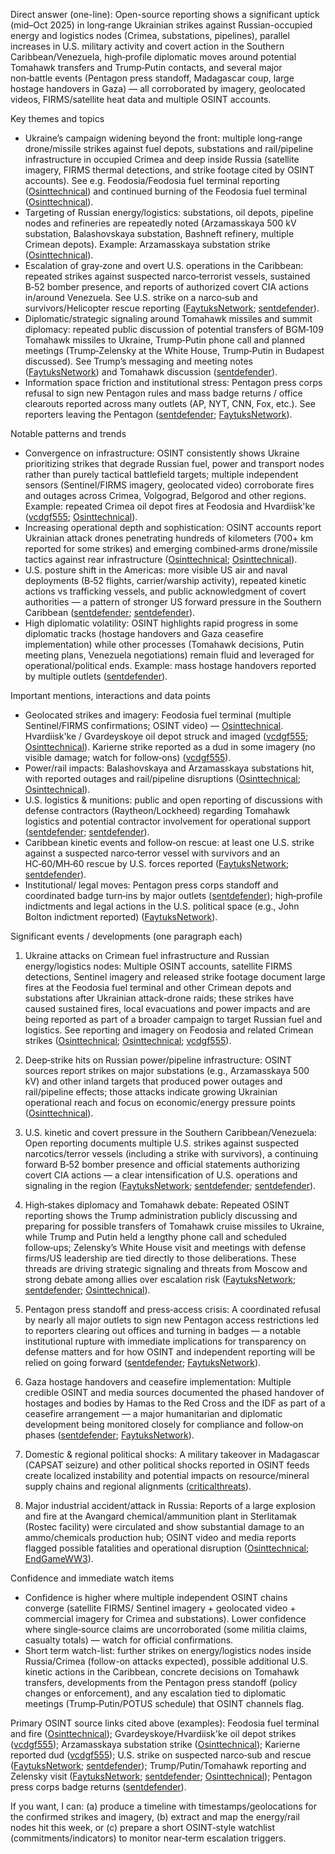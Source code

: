Direct answer (one-line): Open-source reporting shows a significant uptick (mid–Oct 2025) in long‑range Ukrainian strikes against Russian-occupied energy and logistics nodes (Crimea, substations, pipelines), parallel increases in U.S. military activity and covert action in the Southern Caribbean/Venezuela, high‑profile diplomatic moves around potential Tomahawk transfers and Trump‑Putin contacts, and several major non‑battle events (Pentagon press standoff, Madagascar coup, large hostage handovers in Gaza) — all corroborated by imagery, geolocated videos, FIRMS/satellite heat data and multiple OSINT accounts.

Key themes and topics
- Ukraine’s campaign widening beyond the front: multiple long‑range drone/missile strikes against fuel depots, substations and rail/pipeline infrastructure in occupied Crimea and deep inside Russia (satellite imagery, FIRMS thermal detections, and strike footage cited by OSINT accounts). See e.g. Feodosia/Feodosia fuel terminal reporting ([Osinttechnical](https://x.com/Osinttechnical/status/1979058769561538819)) and continued burning of the Feodosia fuel terminal ([Osinttechnical](https://x.com/Osinttechnical/status/1978104608586101169)).
- Targeting of Russian energy/logistics: substations, oil depots, pipeline nodes and refineries are repeatedly noted (Arzamasskaya 500 kV substation, Balashovskaya substation, Bashneft refinery, multiple Crimean depots). Example: Arzamasskaya substation strike ([Osinttechnical](https://x.com/Osinttechnical/status/1978104605482360943)).
- Escalation of gray‑zone and overt U.S. operations in the Caribbean: repeated strikes against suspected narco‑terrorist vessels, sustained B‑52 bomber presence, and reports of authorized covert CIA actions in/around Venezuela. See U.S. strike on a narco‑sub and survivors/Helicopter rescue reporting ([FaytuksNetwork](https://x.com/FaytuksNetwork/status/1979205085621084624); [sentdefender](https://x.com/sentdefender/status/1979211453887639827)).
- Diplomatic/strategic signaling around Tomahawk missiles and summit diplomacy: repeated public discussion of potential transfers of BGM‑109 Tomahawk missiles to Ukraine, Trump‑Putin phone call and planned meetings (Trump‑Zelensky at the White House, Trump‑Putin in Budapest discussed). See Trump’s messaging and meeting notes ([FaytuksNetwork](https://x.com/FaytuksNetwork/status/1978931951789838597)) and Tomahawk discussion ([sentdefender](https://x.com/sentdefender/status/1978826973137772641)).
- Information space friction and institutional stress: Pentagon press corps refusal to sign new Pentagon rules and mass badge returns / office clearouts reported across many outlets (AP, NYT, CNN, Fox, etc.). See reporters leaving the Pentagon ([sentdefender](https://x.com/sentdefender/status/1978572781705912663); [FaytuksNetwork](https://x.com/FaytuksNetwork/status/1978572867508813919)).

Notable patterns and trends
- Convergence on infrastructure: OSINT consistently shows Ukraine prioritizing strikes that degrade Russian fuel, power and transport nodes rather than purely tactical battlefield targets; multiple independent sensors (Sentinel/FIRMS imagery, geolocated video) corroborate fires and outages across Crimea, Volgograd, Belgorod and other regions. Example: repeated Crimea oil depot fires at Feodosia and Hvardiisk'ke ([vcdgf555](https://x.com/vcdgf555/status/1979214491696140772); [Osinttechnical](https://x.com/Osinttechnical/status/1979200723230347489)).
- Increasing operational depth and sophistication: OSINT accounts report Ukrainian attack drones penetrating hundreds of kilometers (700+ km reported for some strikes) and emerging combined‑arms drone/missile tactics against rear infrastructure ([Osinttechnical](https://x.com/Osinttechnical/status/1978104605482360943); [Osinttechnical](https://x.com/Osinttechnical/status/1979308144929992836)).
- U.S. posture shift in the Americas: more visible US air and naval deployments (B‑52 flights, carrier/warship activity), repeated kinetic actions vs trafficking vessels, and public acknowledgment of covert authorities — a pattern of stronger US forward pressure in the Southern Caribbean ([sentdefender](https://x.com/sentdefender/status/1978490719934529721); [sentdefender](https://x.com/sentdefender/status/1978526387331092863)).
- High diplomatic volatility: OSINT highlights rapid progress in some diplomatic tracks (hostage handovers and Gaza ceasefire implementation) while other processes (Tomahawk decisions, Putin meeting plans, Venezuela negotiations) remain fluid and leveraged for operational/political ends. Example: mass hostage handovers reported by multiple outlets ([sentdefender](https://x.com/sentdefender/status/1977725034413109256)).

Important mentions, interactions and data points
- Geolocated strikes and imagery: Feodosia fuel terminal (multiple Sentinel/FIRMS confirmations; OSINT video) — [Osinttechnical](https://x.com/Osinttechnical/status/1979058769561538819). Hvardiisk'ke / Gvardeyskoye oil depot struck and imaged ([vcdgf555](https://x.com/vcdgf555/status/1979214491696140772); [Osinttechnical](https://x.com/Osinttechnical/status/1979200723230347489)). Karierne strike reported as a dud in some imagery (no visible damage; watch for follow‑ons) ([vcdgf555](https://x.com/vcdgf555/status/1979300820668813755)).
- Power/rail impacts: Balashovskaya and Arzamasskaya substations hit, with reported outages and rail/pipeline disruptions ([Osinttechnical](https://x.com/Osinttechnical/status/1978703717869203746); [Osinttechnical](https://x.com/Osinttechnical/status/1978104605482360943)).
- U.S. logistics & munitions: public and open reporting of discussions with defense contractors (Raytheon/Lockheed) regarding Tomahawk logistics and potential contractor involvement for operational support ([sentdefender](https://x.com/sentdefender/status/1979231379473993993); [sentdefender](https://x.com/sentdefender/status/1978826973137772641)).
- Caribbean kinetic events and follow‑on rescue: at least one U.S. strike against a suspected narco‑terror vessel with survivors and an HC‑60/MH‑60 rescue by U.S. forces reported ([FaytuksNetwork](https://x.com/FaytuksNetwork/status/1979205085621084624); [sentdefender](https://x.com/sentdefender/status/1979211453887639827)).
- Institutional/ legal moves: Pentagon press corps standoff and coordinated badge turn‑ins by major outlets ([sentdefender](https://x.com/sentdefender/status/1978572781705912663)); high‑profile indictments and legal actions in the U.S. political space (e.g., John Bolton indictment reported) ([FaytuksNetwork](https://x.com/FaytuksNetwork/status/1978923363968901353)).

Significant events / developments (one paragraph each)
1) Ukraine attacks on Crimean fuel infrastructure and Russian energy/logistics nodes: Multiple OSINT accounts, satellite FIRMS detections, Sentinel imagery and released strike footage document large fires at the Feodosia fuel terminal and other Crimean depots and substations after Ukrainian attack‑drone raids; these strikes have caused sustained fires, local evacuations and power impacts and are being reported as part of a broader campaign to target Russian fuel and logistics. See reporting and imagery on Feodosia and related Crimean strikes ([Osinttechnical](https://x.com/Osinttechnical/status/1979058769561538819); [Osinttechnical](https://x.com/Osinttechnical/status/1978104608586101169); [vcdgf555](https://x.com/vcdgf555/status/1979214491696140772)).

2) Deep‑strike hits on Russian power/pipeline infrastructure: OSINT sources report strikes on major substations (e.g., Arzamasskaya 500 kV) and other inland targets that produced power outages and rail/pipeline effects; those attacks indicate growing Ukrainian operational reach and focus on economic/energy pressure points ([Osinttechnical](https://x.com/Osinttechnical/status/1978104605482360943)).

3) U.S. kinetic and covert pressure in the Southern Caribbean/Venezuela: Open reporting documents multiple U.S. strikes against suspected narcotics/terror vessels (including a strike with survivors), a continuing forward B‑52 bomber presence and official statements authorizing covert CIA actions — a clear intensification of U.S. operations and signaling in the region ([FaytuksNetwork](https://x.com/FaytuksNetwork/status/1979205085621084624); [sentdefender](https://x.com/sentdefender/status/1978490719934529721); [sentdefender](https://x.com/sentdefender/status/1978526387331092863)).

4) High‑stakes diplomacy and Tomahawk debate: Repeated OSINT reporting shows the Trump administration publicly discussing and preparing for possible transfers of Tomahawk cruise missiles to Ukraine, while Trump and Putin held a lengthy phone call and scheduled follow‑ups; Zelensky’s White House visit and meetings with defense firms/US leadership are tied directly to those deliberations. These threads are driving strategic signaling and threats from Moscow and strong debate among allies over escalation risk ([FaytuksNetwork](https://x.com/FaytuksNetwork/status/1978931951789838597); [sentdefender](https://x.com/sentdefender/status/1978826973137772641); [Osinttechnical](https://x.com/Osinttechnical/status/1978911505434501474)).

5) Pentagon press standoff and press‑access crisis: A coordinated refusal by nearly all major outlets to sign new Pentagon access restrictions led to reporters clearing out offices and turning in badges — a notable institutional rupture with immediate implications for transparency on defense matters and for how OSINT and independent reporting will be relied on going forward ([sentdefender](https://x.com/sentdefender/status/1978572781705912663); [FaytuksNetwork](https://x.com/FaytuksNetwork/status/1978572867508813919)).

6) Gaza hostage handovers and ceasefire implementation: Multiple credible OSINT and media sources documented the phased handover of hostages and bodies by Hamas to the Red Cross and the IDF as part of a ceasefire arrangement — a major humanitarian and diplomatic development being monitored closely for compliance and follow‑on phases ([sentdefender](https://x.com/sentdefender/status/1977725034413109256); [FaytuksNetwork](https://x.com/FaytuksNetwork/status/1977639440760897588)).

7) Domestic & regional political shocks: A military takeover in Madagascar (CAPSAT seizure) and other political shocks reported in OSINT feeds create localized instability and potential impacts on resource/mineral supply chains and regional alignments ([criticalthreats](https://x.com/criticalthreats/status/1978534253185909181)).

8) Major industrial accident/attack in Russia: Reports of a large explosion and fire at the Avangard chemical/ammunition plant in Sterlitamak (Rostec facility) were circulated and show substantial damage to an ammo/chemicals production hub; OSINT video and media reports flagged possible fatalities and operational disruption ([Osinttechnical](https://x.com/Osinttechnical/status/1979274333265576184); [EndGameWW3](https://x.com/EndGameWW3/status/1979214069878956351)).

Confidence and immediate watch items
- Confidence is higher where multiple independent OSINT chains converge (satellite FIRMS/ Sentinel imagery + geolocated video + commercial imagery for Crimea and substations). Lower confidence where single‑source claims are uncorroborated (some militia claims, casualty totals) — watch for official confirmations.
- Short term watch-list: further strikes on energy/logistics nodes inside Russia/Crimea (follow-on attacks expected), possible additional U.S. kinetic actions in the Caribbean, concrete decisions on Tomahawk transfers, developments from the Pentagon press standoff (policy changes or enforcement), and any escalation tied to diplomatic meetings (Trump‑Putin/POTUS schedule) that OSINT channels flag.

Primary OSINT source links cited above (examples): Feodosia fuel terminal and fire ([Osinttechnical](https://x.com/Osinttechnical/status/1979058769561538819)); Gvardeyskoye/Hvardiisk'ke oil depot strikes ([vcdgf555](https://x.com/vcdgf555/status/1979214491696140772)); Arzamasskaya substation strike ([Osinttechnical](https://x.com/Osinttechnical/status/1978104605482360943)); Karierne reported dud ([vcdgf555](https://x.com/vcdgf555/status/1979300820668813755)); U.S. strike on suspected narco‑sub and rescue ([FaytuksNetwork](https://x.com/FaytuksNetwork/status/1979205085621084624); [sentdefender](https://x.com/sentdefender/status/1979211453887639827)); Trump/Putin/Tomahawk reporting and Zelensky visit ([FaytuksNetwork](https://x.com/FaytuksNetwork/status/1978931951789838597); [sentdefender](https://x.com/sentdefender/status/1978826973137772641); [Osinttechnical](https://x.com/Osinttechnical/status/1978911505434501474)); Pentagon press corps badge returns ([sentdefender](https://x.com/sentdefender/status/1978572781705912663)).

If you want, I can: (a) produce a timeline with timestamps/geolocations for the confirmed strikes and imagery, (b) extract and map the energy/rail nodes hit this week, or (c) prepare a short OSINT‑style watchlist (commitments/indicators) to monitor near‑term escalation triggers.
